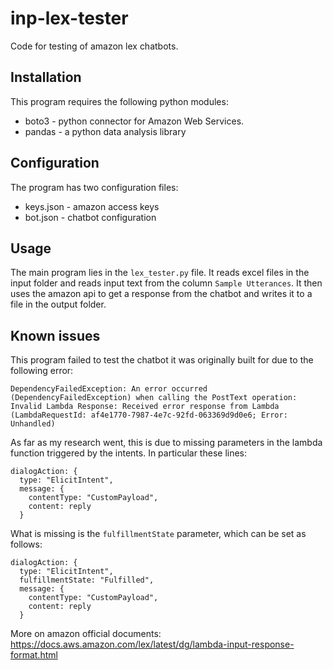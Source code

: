 # inp-lex-tester

Code for testing of amazon lex chatbots.

## Installation

This program requires the following python modules:

* boto3 - python connector for Amazon Web Services.
* pandas - a python data analysis library

## Configuration

The program has two configuration files:

* keys.json - amazon access keys
* bot.json - chatbot configuration

## Usage

The main program lies in the `lex_tester.py` file. It reads excel files in the input folder and reads input text from the column `Sample Utterances`. It then uses the amazon api to get a response from the chatbot and writes it to a file in the output folder.

## Known issues

This program failed to test the chatbot it was originally built for due to the following error:

```
DependencyFailedException: An error occurred (DependencyFailedException) when calling the PostText operation: Invalid Lambda Response: Received error response from Lambda (LambdaRequestId: af4e1770-7987-4e7c-92fd-063369d9d0e6; Error: Unhandled)
```

As far as my research went, this is due to missing parameters in the lambda function triggered by the intents. In particular these lines:

```
dialogAction: {
  type: "ElicitIntent",
  message: {
    contentType: "CustomPayload",
    content: reply
  }
```

What is missing is the `fulfillmentState` parameter, which can be set as follows:

```
dialogAction: {
  type: "ElicitIntent",
  fulfillmentState: "Fulfilled",
  message: {
    contentType: "CustomPayload",
    content: reply
  }
```

More on amazon official documents: https://docs.aws.amazon.com/lex/latest/dg/lambda-input-response-format.html

